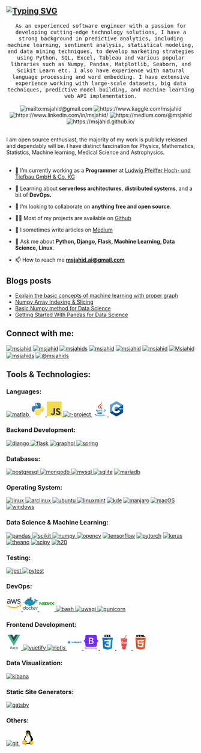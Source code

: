 [![Typing SVG](https://readme-typing-svg.demolab.com?font=Righteous&pause=1000&width=435&lines=%F0%9F%91%8B+Hey+there!+I'm+Hasan;Data+Science+%26+Machine+Learning+Enthusiast;Currently+pursuing+M.Sc+in+Data+Science+at+EU)](https://git.io/typing-svg)
---
<p align="center">
  <samp>As an experienced software engineer with a passion for developing cutting-edge technology solutions, I have a strong background in predictive analytics, including machine learning, sentiment analysis, statistical modeling, and data mining techniques, to develop marketing strategies using Python, SQL, Excel, Tableau and various popular libraries such as Numpy, Pandas, Matplotlib, Seaborn, and Scikit Learn etc. I also have experience with natural language processing and word embedding. I have extensive experience working with large-scale datasets, big data techniques, predictive model building, and machine learning web API implementation.
  </samp>
  <br> <br>
<img src="https://img.shields.io/badge/Email-zainfaisal280%40gmail.com-green?style=for-the-badge&logo=gmail&logoColor=white" alt="mailto:msjahid@gmail.com" />  
  <img src="https://img.shields.io/badge/-Kaggle-20BEFF?style=for-the-badge&logo=kaggle&logoColor=white" alt="https://www.kaggle.com/msjahid" />
    <img src="https://img.shields.io/badge/-LinkedIn-0077B5?style=for-the-badge&logo=linkedin&logoColor=white" alt="https://www.linkedin.com/in/msjahid/" />
      <img src="https://img.shields.io/badge/Medium-12100E?style=for-the-badge&logo=medium&logoColor=white" alt="https://medium.com/@msjahid" />
        <img src="https://img.shields.io/badge/Portfolio-255E63?style=for-the-badge&logo=About.me&logoColor=white" alt="https://msjahid.github.io/" />
  
</p>
<br>
I am open source enthusiast, the majority of my work is publicly released and dependably will be. I have distinct fascination for Physics, Mathematics, Statistics, Machine learning, Medical Science and Astrophysics.
<br>
<br>

- 🔭 I’m currently working as a **Programmer** at [Ludwig Pfeiffer Hoch- und Tiefbau GmbH & Co. KG](https://www.ludwigpfeiffer.com/en/)

- 🧐 Learning about <strong>serverless architectures</strong>, <strong>distributed systems</strong>, and a bit of <strong>DevOps.</strong>

- 👯 I’m looking to collaborate on **anything free and open source**.

- 👨‍💻 Most of my projects are available on <a href="https://github.com/msjahid">Github</a>

- 📝 I sometimes write articles on [Medium](https://medium.com/@msjahid)

- 💬 Ask me about **Python, Django, Flask, Machine Learning, Data Science, Linux**.

- 📫 How to reach me **msjahid.ai@gmail.com**

## Blogs posts
<!-- BLOG-POST-LIST:START -->
- [Explain the basic concepts of machine learning with proper graph](https://medium.com/swlh/explain-the-basic-concepts-of-machine-learning-with-proper-graph-e16817cd01a8?source=user_profile---------4----------------------------)
- [Numpy Array Indexing & Slicing](https://medium.com/@msjahid/numpy-array-indexing-slicing-23b70abb8433)
- [Basic Numpy method for Data Science](https://medium.com/@msjahid/basic-numpy-method-for-data-science-4f2412975a67)
- [Getting Started With Pandas for Data Science](https://medium.com/@msjahid/getting-started-with-pandas-for-data-science-4fe84cee7037)
<!-- BLOG-POST-LIST:END -->

<h2 align="left">Connect with me:</h2>
<p align="left">
<a href="https://www.kaggle.com/msjahid" target="blank"><img align="center" src="https://www.vectorlogo.zone/logos/kaggle/kaggle-icon.svg" alt="msjahid" height="30" width="40" /></a>
<a href="https://www.instagram.com/msjahid/" target="blank"><img align="center" src="https://www.vectorlogo.zone/logos/instagram/instagram-icon.svg" alt="msjahid" height="35" width="40" /></a>
<a href="https://twitter.com/msjahids" target="blank"><img align="center" src="https://raw.githubusercontent.com/rahuldkjain/github-profile-readme-generator/master/src/images/icons/Social/twitter.svg" alt="msjahids" height="35" width="40" /></a>
<a href="https://linkedin.com/in/msjahid" target="blank"><img align="center" src="https://raw.githubusercontent.com/rahuldkjain/github-profile-readme-generator/master/src/images/icons/Social/linked-in-alt.svg" alt="msjahid" height="30" width="40" /></a>  
<a href="https://dev.to/msjahid" target="blank"><img align="center" src="https://www.vectorlogo.zone/logos/devto/devto-icon.svg" alt="msjahid" height="100" width="40" /></a>
<a href="https://stackoverflow.com/users/7288932/msjahid" target="blank"><img align="center" src="https://raw.githubusercontent.com/rahuldkjain/github-profile-readme-generator/master/src/images/icons/Social/stack-overflow.svg" alt="msjahid" height="30" width="40" /></a>
<a href="https://www.quora.com/profile/Msjahid" target="blank"><img align="center" src="https://www.vectorlogo.zone/logos/quora/quora-icon.svg" alt="Msjahid" height="30" width="40" /></a> 
<a href="https://fb.com/msjahids" target="blank"><img align="center" src="https://www.vectorlogo.zone/logos/facebook/facebook-icon.svg" alt="msjahids" height="30" width="40" /></a>
<a href="https://medium.com/@msjahid" target="blank"><img align="center" src="https://raw.githubusercontent.com/rahuldkjain/github-profile-readme-generator/master/src/images/icons/Social/medium.svg" alt="@msjahids" height="30" width="40" /></a>
</p>

<h2 align="left">Tools & Technologies:</h2>
<h3 align="left">Languages:</h3>
<p align="left">
    <a href="https://www.mathworks.com/products/matlab.html" target="_blank"> <img
            src="https://img.icons8.com/fluent/48/000000/matlab.png" alt="matlab"
            width="40" height="40"/> </a>
    <a href="https://www.python.org" target="_blank"> <img
            src="https://raw.githubusercontent.com/devicons/devicon/master/icons/python/python-original.svg" alt="python"
            width="40" height="40"/> </a>
    <a href="https://developer.mozilla.org/en-US/docs/Web/JavaScript" target="_blank"><img src="https://raw.githubusercontent.com/devicons/devicon/master/icons/javascript/javascript-original.svg"
                                                                                           alt="javascript" width="40" height="40"/> </a>
    <a href="https://www.r-project.org/" target="_blank"> <img
            src="https://www.vectorlogo.zone/logos/r-project/r-project-icon.svg"
            alt="r-project" width="40" height="40"/> </a>
    <a href="https://www.java.com" target="_blank"> <img
            src="https://raw.githubusercontent.com/devicons/devicon/master/icons/java/java-original.svg" alt="java"
            width="40" height="40"/> </a>
    <a href="https://www.w3schools.com/cpp/" target="_blank"> <img
            src="https://raw.githubusercontent.com/devicons/devicon/master/icons/cplusplus/cplusplus-original.svg"
            alt="cplusplus" width="40" height="40"/> </a>
</p>


<h3 align="left">Backend Development:</h3>
<p align="left">
    <a href="https://www.djangoproject.com/" target="_blank"> <img
            src="https://www.vectorlogo.zone/logos/djangoproject/djangoproject-icon.svg" alt="django"
            width="40" height="40"/> </a>
    <a href="https://flask.palletsprojects.com/" target="_blank"> <img
            src="https://www.vectorlogo.zone/logos/pocoo_flask/pocoo_flask-icon.svg" alt="flask" width="40" height="40"/></a>
    <a href="https://docs.graphene-python.org/projects/django/en/latest/" target="_blank"> <img
            src="https://www.vectorlogo.zone/logos/graphql/graphql-icon.svg"
            alt="graphql" width="40" height="40"/> </a>
    <a href="https://spring.io/" target="_blank"> <img
            src="https://www.vectorlogo.zone/logos/springio/springio-icon.svg"
            alt="spring" width="40" height="40"/> </a>
</p>


<h3 align="left">Databases:</h3>
<p align="left">
    <a href="https://www.postgresql.org" target="_blank"> <img
            src="https://www.vectorlogo.zone/logos/postgresql/postgresql-icon.svg"
            alt="postgresql" width="40" height="40"/> </a>
    <a href="https://www.mongodb.com/" target="_blank"> <img
            src="https://www.vectorlogo.zone/logos/mongodb/mongodb-icon.svg"
            alt="mongodb" width="40" height="40"/> </a>
    <a href="https://www.mysql.com/" target="_blank"> <img
            src="https://www.vectorlogo.zone/logos/mysql/mysql-icon.svg"
            alt="mysql" width="40" height="40"/> </a>
    <a href="https://www.sqlite.org/index.html" target="_blank"> <img
            src="https://www.vectorlogo.zone/logos/sqlite/sqlite-icon.svg" alt="sqlite" width="40" height="40"/></a>
     <a href="https://mariadb.org/" target="_blank"> <img
            src="https://www.vectorlogo.zone/logos/mariadb/mariadb-icon.svg" alt="mariadb" width="40" height="40"/></a>
</p>

<h3 align="left">Operating System:</h3>
<p align="left">
    <a href="https://www.linux.org/" target="_blank"> <img
            src="https://www.vectorlogo.zone/logos/linux/linux-icon.svg"
            alt="linux" width="40" height="40"/> </a>
    <a href="https://archlinux.org/" target="_blank"> <img
            src="https://www.vectorlogo.zone/logos/archlinux/archlinux-icon.svg"
            alt="arclinux" width="40" height="40"/> </a>
    <a href="https://ubuntu.com/" target="_blank"> <img
            src="https://www.vectorlogo.zone/logos/ubuntu/ubuntu-icon.svg"
            alt="ubuntu" width="40" height="40"/> </a>
    <a href="https://linuxmint.com/" target="_blank"> <img
            src="https://www.vectorlogo.zone/logos/mint/mint-icon.svg" alt="linuxmint" width="40" height="40"/></a>
     <a href="https://kde.org/" target="_blank"> <img
            src="https://upload.wikimedia.org/wikipedia/commons/thumb/8/8d/KDE_logo.svg/128px-KDE_logo.svg.png" alt="kde" width="40" height="40"/></a>
    <a href="https://manjaro.org/" target="_blank"> <img
            src="https://upload.wikimedia.org/wikipedia/commons/thumb/3/3e/Manjaro-logo.svg/256px-Manjaro-logo.svg.png" alt="manjaro" width="40" height="40"/></a>
    <a href="https://www.apple.com/macos/big-sur/" target="_blank"> <img
            src="https://www.vectorlogo.zone/logos/apple/apple-icon.svg" alt="macOS" width="40" height="40"/></a>
    <a href="https://www.microsoft.com/en-us/windows" target="_blank"> <img
            src="https://www.vectorlogo.zone/logos/microsoft/microsoft-icon.svg" alt="windows" width="40" height="40"/></a>
</p>

<h3 align="left">Data Science & Machine Learning:</h3>
<p align="left">
    <a href="https://pandas.pydata.org/" target="_blank"> <img
            src="https://www.vectorlogo.zone/logos/usepanda/usepanda-icon.svg"
            alt="pandas" width="40" height="40"/> </a>
    <a href="https://scikit-learn.org/" target="_blank"> <img
            src="https://scikit-learn.org/stable/_static/scikit-learn-logo-small.png"
            alt="scikit" width="40" height="40"/> </a>
    <a href="https://numpy.org/" target="_blank"> <img
            src="https://www.vectorlogo.zone/logos/numpy/numpy-icon.svg"
            alt="numpy" width="40" height="40"/> </a>
    <a href="https://opencv.org/" target="_blank"> <img
            src="https://www.vectorlogo.zone/logos/opencv/opencv-icon.svg" alt="opencv" width="40" height="40"/></a>
     <a href="https://www.tensorflow.org/" target="_blank"> <img
            src="https://www.vectorlogo.zone/logos/tensorflow/tensorflow-icon.svg" alt="tensorflow" width="40" height="40"/></a>
    <a href="https://pytorch.org/" target="_blank"> <img
            src="https://www.vectorlogo.zone/logos/pytorch/pytorch-icon.svg" alt="pytorch" width="40" height="40"/></a>
    <a href="https://keras.io/" target="_blank"> <img
            src="https://upload.wikimedia.org/wikipedia/commons/thumb/a/ae/Keras_logo.svg/2048px-Keras_logo.svg.png" alt="keras" width="40" height="40"/></a>
    <a href="https://theano-pymc.readthedocs.io/en/latest/" target="_blank"> <img
            src="http://www.serc.iisc.ac.in/serc_web/wp-content/uploads/2019/05/theano-partner-logo-300x143.jpg" alt="theano" width="40" height="40"/></a>
    <a href="https://www.scipy.org/" target="_blank"> <img
          src="https://github.com/valohai/ml-logos/blob/master/scipy.svg" alt="scipy" width="40" height="40"/></a>
    <a href="https://www.h2o.ai/" target="_blank"> <img
          src="https://www.h2o.ai/wp-content/themes/h2o2018/templates/dist/images/h2o_logo.svg" alt="h20" width="40" height="40"/></a>
</p>

<h3 align="left">Testing:</h3>
<p align="left">
    <a href="https://jestjs.io" target="_blank"> <img
            src="https://www.vectorlogo.zone/logos/jestjsio/jestjsio-icon.svg" alt="jest" width="40" height="40"/> </a>
    <a href="https://pytest.org" target="_blank"> <img
            src="https://docs.pytest.org/en/6.2.x/_static/pytest1.png" alt="pytest" width="40" height="40"/> </a>
</p>

<h3 align="left">DevOps:</h3>
<p align="left">
    <a href="https://aws.amazon.com" target="_blank"> <img
            src="https://raw.githubusercontent.com/devicons/devicon/master/icons/amazonwebservices/amazonwebservices-original-wordmark.svg"
            alt="aws" width="40" height="40"/> </a>
    <a href="https://www.docker.com/" target="_blank"> <img
            src="https://raw.githubusercontent.com/devicons/devicon/master/icons/docker/docker-original-wordmark.svg"
            alt="docker" width="40" height="40"/> </a>
    <a href="https://www.nginx.com" target="_blank"> <img
            src="https://raw.githubusercontent.com/devicons/devicon/master/icons/nginx/nginx-original.svg" alt="nginx"
            width="40" height="40"/> </a>
    <a href="https://www.gnu.org/software/bash/" target="_blank"> <img
            src="https://www.vectorlogo.zone/logos/gnu_bash/gnu_bash-icon.svg" alt="bash" width="40" height="40"/> </a>
    <a href="https://uwsgi-docs.readthedocs.io/en/latest/" target="_blank"> <img
            src="https://seeklogo.com/images/U/uwsgi-logo-974E2EB50A-seeklogo.com.png" alt="uwsgi" width="40" height="40"/> </a>
    <a href="https://gunicorn.org/" target="_blank"> <img
            src="https://cdn.worldvectorlogo.com/logos/gunicorn.svg" alt="gunicorn" width="40" height="40"/> </a>
</p>



<h3 align="left">Frontend Development:</h3>
<p align="left">
    <a href="https://vuejs.org/" target="_blank"> <img
            src="https://raw.githubusercontent.com/devicons/devicon/master/icons/vuejs/vuejs-original-wordmark.svg"
            alt="vuejs" width="40" height="40"/> </a>
    <a href="https://vuetifyjs.com/en/" target="_blank"> <img
            src="https://bestofjs.org/logos/vuetify.svg" alt="vuetify" width="40" height="40"/> </a>
     <a href="https://riot.js.org" target="_blank"> <img
            src="https://riot.js.org/img/logo/square.svg"
            alt="riotjs" width="40" height="40"/> </a>
    <a href="https://webpack.js.org" target="_blank"> <img
            src="https://raw.githubusercontent.com/devicons/devicon/d00d0969292a6569d45b06d3f350f463a0107b0d/icons/webpack/webpack-original-wordmark.svg"
            alt="webpack" width="40" height="40"/> </a>
    <a href="https://getbootstrap.com" target="_blank"> <img
            src="https://raw.githubusercontent.com/devicons/devicon/master/icons/bootstrap/bootstrap-plain-wordmark.svg"
            alt="bootstrap" width="40" height="40"/> </a>
    <a href="https://www.w3schools.com/css/" target="_blank"> <img
            src="https://raw.githubusercontent.com/devicons/devicon/master/icons/css3/css3-original-wordmark.svg" alt="css3"
            width="40" height="40"/> </a>
    <a href="https://gulpjs.com" target="_blank"> <img
            src="https://raw.githubusercontent.com/devicons/devicon/master/icons/gulp/gulp-plain.svg" alt="gulp" width="40"
            height="40"/> </a>
    <a href="https://www.w3.org/html/" target="_blank"> <img
            src="https://raw.githubusercontent.com/devicons/devicon/master/icons/html5/html5-original-wordmark.svg"
            alt="html5" width="40" height="40"/> </a>
</p>


<h3 align="left">Data Visualization:</h3>
<p align="left">
    <a href="https://www.elastic.co/kibana" target="_blank"> <img
            src="https://www.vectorlogo.zone/logos/elasticco_kibana/elasticco_kibana-icon.svg" alt="kibana" width="40"
            height="40"/> </a>
</p>


<h3 align="left">Static Site Generators:</h3>
<p align="left">
    <a href="https://www.gatsbyjs.com/" target="_blank"> <img
            src="https://www.vectorlogo.zone/logos/gatsbyjs/gatsbyjs-icon.svg" alt="gatsby" width="40" height="40"/> </a>
</p>



<h3 align="left">Others:</h3>
<p align="left">
    <a href="https://git-scm.com/" target="_blank"> <img
            src="https://www.vectorlogo.zone/logos/git-scm/git-scm-icon.svg" alt="git" width="40" height="40"/> </a>
    <a href="https://www.linux.org/" target="_blank"> <img
            src="https://raw.githubusercontent.com/devicons/devicon/master/icons/linux/linux-original.svg" alt="linux"
            width="40" height="40"/> </a>
</p>
